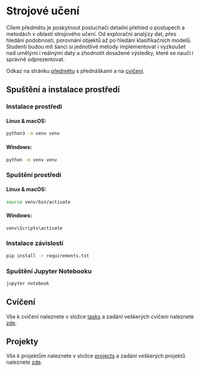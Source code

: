 # Strojové učení

Cílem předmětu je poskytnout posluchači detailní přehled o postupech a metodách v oblasti strojového učení. Od
explorační analýzy dat, přes hledání podobnosti, porovnání objektů až po hledání klasifikačních modelů. Studenti budou
mít šanci si jednotlivé metody implementovat i vyzkoušet nad umělými i reálnými daty a zhodnotit dosažené výsledky,
které se naučí i správně odprezentovat.

Odkaz na stránku [předmětu](https://homel.vsb.cz/~pla06/) s přednáškami a
na [cvičení](https://homel.vsb.cz/~pro0199/su.html).

## Spuštění a instalace prostředí

### Instalace prostředí

#### Linux & macOS:

```bash
python3 -m venv venv
```

#### Windows:

```bash
python -m venv venv
```

### Spuštění prostředí

#### Linux & macOS:

```bash
source venv/bin/activate
```

#### Windows:

```bash
venv\Scripts\activate
```

### Instalace závislostí

```bash
pip install -r requirements.txt
```

### Spuštění Jupyter Notebooku

```bash
jupyter notebook
```

## Cvičení

Vše k cvičení naleznete v složce [tasks](tasks) a zadání veškerých cvičení naleznete [zde](tasks/README.md).

## Projekty

Vše k projektům naleznete v složce [projects](projects) a zadání veškerých projektů naleznete [zde](projects/README.md).